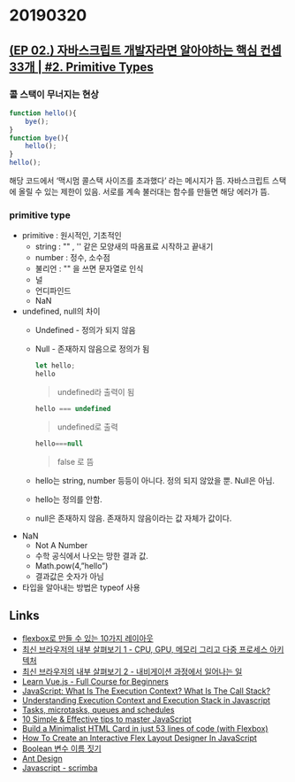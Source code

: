 # 20190320

## [(EP 02.) 자바스크립트 개발자라면 알아야하는 핵심 컨셉 33개 | #2. Primitive Types](https://www.youtube.com/watch?v=IMyvCJKZSL8&t=304s)

### 콜 스택이 무너지는 현상
```javascript
function hello(){
	bye();
}
function bye(){
	hello();
}
hello();
```
해당 코드에서 ‘맥시멈 콜스택 사이즈를 초과했다’ 라는 메시지가 뜸.
자바스크립트 스택에 올릴 수 있는 제한이 있음.
서로를 계속 불러대는 함수를 만들면 해당 에러가 뜸.

### primitive type
- primitive : 원시적인, 기초적인
    - string : "" , '' 같은 모양새의 따옴표료 시작하고 끝내기
    - number : 정수, 소수점  
    - 불리언 : "" 을 쓰면 문자열로 인식
    - 널
    - 언디파인드
    - NaN
- undefined, null의 차이
    - Undefined - 정의가 되지 않음
    - Null - 존재하지 않음으로 정의가 됨
        ```javascript
        let hello;
        hello
        ``` 
        > undefined라 출력이 됨

        ```javascript
        hello === undefined
        ```
        > undefined로 출력
        ```javascript
        hello===null
        ```
        > false 로 뜸
    - hello는 string, number 등등이 아니다. 정의 되지 않았을 뿐. Null은 아님.
    - hello는 정의를 안함.
    - null은 존재하지 않음. 존재하지 않음이라는 값 자체가 값이다.
- NaN  
    - Not A Number
    - 수학 공식에서 나오는 망한 결과 값.
    - Math.pow(4,”hello”)
    - 결과값은 숫자가 아님
- 타입을 알아내는 방법은 typeof 사용

## Links
- [flexbox로 만들 수 있는 10가지 레이아웃](https://d2.naver.com/helloworld/8540176)
- [최신 브라우저의 내부 살펴보기 1 - CPU, GPU, 메모리 그리고 다중 프로세스 아키텍처](https://d2.naver.com/helloworld/2922312)
- [최신 브라우저의 내부 살펴보기 2 - 내비게이션 과정에서 일어나는 일](https://d2.naver.com/helloworld/9274593)
- [Learn Vue.js - Full Course for Beginners](https://www.youtube.com/watch?v=4deVCNJq3qc&feature=youtu.be)
- [JavaScript: What Is The Execution Context? What Is The Call Stack?](https://www.valentinog.com/blog/js-execution-context-call-stack/)
- [Understanding Execution Context and Execution Stack in Javascript](https://blog.bitsrc.io/understanding-execution-context-and-execution-stack-in-javascript-1c9ea8642dd0)
- [Tasks, microtasks, queues and schedules](https://jakearchibald.com/2015/tasks-microtasks-queues-and-schedules/)
- [10 Simple & Effective tips to master JavaScript](https://medium.com/@trungluongquang/10-simple-effective-tips-to-master-javascript-c365aa176852)
- [Build a Minimalist HTML Card in just 53 lines of code (with Flexbox)](https://codeburst.io/build-a-minimalist-html-card-in-just-53-lines-of-code-with-flexbox-b40801927eb5)
- [How To Create an Interactive Flex Layout Designer In JavaScript](https://medium.freecodecamp.org/how-to-create-an-interactive-flex-layout-designer-in-javascript-54863b837b5)
- [Boolean 변수 이름 짓기](https://soojin.ro/blog/naming-boolean-variables)
- [Ant Design](https://ant.design/)
- [Javascript - scrimba](https://scrimba.com/g/gintrotojavascript)
